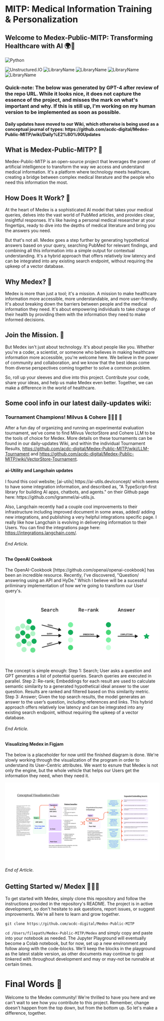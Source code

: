 # MITP: Medical Information Training & Personalization
<h2>Welcome to Medex-Public-MITP: Transforming Healthcare with AI 🌍🚀</h2>

![Python](https://img.shields.io/badge/Python-3776AB?style=for-the-badge&logo=python&logoColor=white) 

![Unstructured.IO](https://img.shields.io/badge/Library-Unstructured.io-blue) ![LibraryName](https://img.shields.io/badge/Library-OpenAI-black) ![LibraryName](https://img.shields.io/badge/Library-Langchain-green) ![LibraryName](https://img.shields.io/badge/Library-MyScale-purple) ![LibraryName](https://img.shields.io/badge/Library-LlamaIndex-red)

<h3>Quick-note: The below was generated by GPT-4 after review of the repo URL. While it looks nice, it does not capture the essence of the project, and misses the mark on what's important and why. If this is still up, I'm working on my human version to be implemented as soon as possible.</h3>

<h4>Daily updates have moved to our Wiki, which otherwise is being used as a conceptual journal of types: https://github.com/acdc-digital/Medex-Public-MITP/wiki/Daily%E2%80%90Updates</h4>

<h2>What is Medex-Public-MITP? 🧐</h2>
  
Medex-Public-MITP is an open-source project that leverages the power of artificial intelligence to transform the way we access and understand medical information. It's a platform where technology meets healthcare, creating a bridge between complex medical literature and the people who need this information the most.

<h2>How Does It Work? 🤔</h2>

At the heart of Medex is a sophisticated AI model that takes your medical queries, delves into the vast world of PubMed articles, and provides clear, insightful responses. It's like having a personal medical researcher at your fingertips, ready to dive into the depths of medical literature and bring you the answers you need.

But that's not all. Medex goes a step further by generating hypothetical answers based on your query, searching PubMed for relevant findings, and combining all this information into a simple output for contextual understanding. It's a hybrid approach that offers relatively low latency and can be integrated into any existing search endpoint, without requiring the upkeep of a vector database.

<h2>Why Medex? 🎯</h2>

Medex is more than just a tool; it's a mission. A mission to make healthcare information more accessible, more understandable, and more user-friendly. It's about breaking down the barriers between people and the medical information they need. It's about empowering individuals to take charge of their health by providing them with the information they need to make informed decisions.

<h2>Join the Mission. 🤝</h2>

But Medex isn't just about technology. It's about people like you. Whether you're a coder, a scientist, or someone who believes in making healthcare information more accessible, you're welcome here. We believe in the power of community and collaboration, and we know that the best ideas come from diverse perspectives coming together to solve a common problem.

So, roll up your sleeves and dive into this project. Contribute your code, share your ideas, and help us make Medex even better. Together, we can make a difference in the world of healthcare.

<h2>Some cool info in our latest daily-updates wiki:</h2>
<h3> Tournament Champions! Milvus & Cohere 🧑🏼‍🚀 🚀 </h3>

After a fun day of organizing and running an experimental evaluation tournament, we've come to find Milvus VectorStore and Cohere LLM to be the tools of choice for Medex. More details on these tournaments can be found in our daily-updates Wiki, and within the individual Tournament Results, https://github.com/acdc-digital/Medex-Public-MITP/wiki/LLM-Tournament and https://github.com/acdc-digital/Medex-Public-MITP/wiki/VectorStore-Tournament. 

<h4>ai-Utility and Langchain updates</h4>
I found this cool website; [ai-utils] https://ai-utils.dev/concept/ which seems to have some integration information, and described as, "A TypeScript-first library for building AI apps, chatbots, and agents." on their Github page here: https://github.com/lgrammel/ai-utils.js. 

Also, Langchain recently had a couple cool improvements to their infrastructure including improved document in some areas, added/ adding new integrations, and publishing a very helpful integrations specific page. I really like how Langchain is evolving in deliverying information to their Users. You can find the integrations page here: https://integrations.langchain.com/.
<h6>End Article.</h6>

<h4>The OpenAI Cookbook</h4>
The OpenAI-Cookbook [https://github.com/openai/openai-cookbook] has been an incredible resource. Recently, I've discovered, "Question/ answering using an API and HyDe." Which I believe will be a sucessful priliminary implementation  of how we're going to transform our User query's. 


![image](Medex/Assets/search_rerank_answer.png)

The concept is simple enough: Step 1: Search; User asks a question and GPT generates a list of potential queries. Search queries are executed in parallel. Step 2: Re-rank; Embeddings for each result are used to calculate semantic similarity to a generated hypothetical ideal answer to the user question. Results are ranked and filtered based on this similarity metric.
Step 3: Answer; Given the top search results, the model generates an answer to the user’s question, including references and links.
This hybrid approach offers relatively low latency and can be integrated into any existing search endpoint, without requiring the upkeep of a vector database.
<h6>End Article.</h6>

<h4>Visualizing Medex in Figjam</h4>
The below is a placeholder for now until the finished diagram is done. We're slowly working through the visualization of the program in order to understand its User-Centric attributes. We want to esnure that Medex is not only the engine, but the whole vehicle that helps our Users get the information they need, when they need it. 

![Image](Medex-Comms_Flow5.png)
<h6>End of Article.</h6>

<h2>Getting Started w/ Medex 🚀🚀🚀</h2> 

To get started with Medex, simply clone this repository and follow the instructions provided in the repository's README. The project is in active development, so don't hesitate to ask questions, report issues, or suggest improvements. We're all here to learn and grow together.

```
git clone https://github.com/acdc-digital/Medex-Public-MITP  
```
```cd /Users/filepath/Medex-Public-MITP/Medex```  and simply copy and paste into your notebook as needed. The Jupyter Playground will eventually become a Colab notebook, but for now, set up a new environment and follow along with the code-blocks. We'll keep the blocks in the playground as the latest stable version, as other documents may continue to get tinkered with throughout development and may or may-not be runnable at certain times. 

<h1>Final Words 🎉</h1>

Welcome to the Medex community! We're thrilled to have you here and we can't wait to see how you contribute to this project. Remember, change doesn't happen from the top down, but from the bottom up. So let's make a difference, together.

